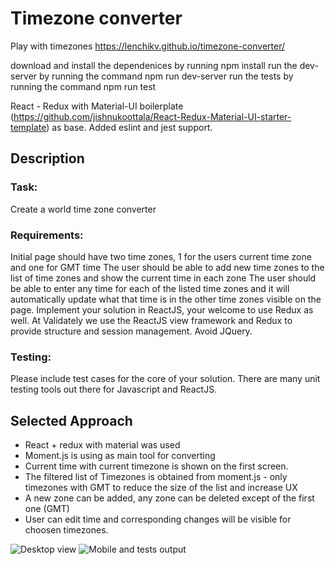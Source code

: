 # Timezone converter

Play with timezones
https://lenchikv.github.io/timezone-converter/

download and install the dependenices by running 
npm install
run the dev-server by running the command 
npm run dev-server
run the tests by running the command 
npm run test


React - Redux with Material-UI boilerplate (https://github.com/jishnukoottala/React-Redux-Material-UI-starter-template) as base.
Added eslint and jest support.

## Description

### Task: 

Create a world time zone converter

### Requirements:

Initial page should have two time zones, 1 for the users current time zone and one for GMT time
The user should be able to add new time zones to the list of time zones and show the current time in each zone
The user should be able to enter any time for each of the listed time zones and it will automatically update what that time is in the other time zones visible on the page.
Implement your solution in ReactJS, your welcome to use Redux as well. At Validately we use the ReactJS view framework and Redux to provide structure and session management. Avoid JQuery.

### Testing:

Please include test cases for the core of your solution. There are many unit testing tools out there for Javascript and ReactJS.

## Selected Approach

* React + redux with material was used
* Moment.js is using as main tool for converting
* Current time with current timezone is shown on the first screen.
* The filtered list of Timezones is obtained from moment.js - only timezones with GMT to reduce the size of the list and increase UX
* A new zone can be added, any zone can be deleted except of the first one (GMT)
* User can edit time and corresponding changes will be visible for choosen timezones.

![Desktop view](../master/src/assets/img/desktop.png)
![Mobile and tests output](../master/src/assets/img/mobile_and_testing.png)
